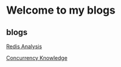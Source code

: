 # Welcome to my blogs

## blogs
[Redis Analysis](https://github.com/Hankin-Liu/hankin.github.io/blob/master/redis/Redis_Analysis.md)

[Concurrency Knowledge](https://github.com/Hankin-Liu/hankin.github.io/blob/master/concurrency/Concurrency.md)